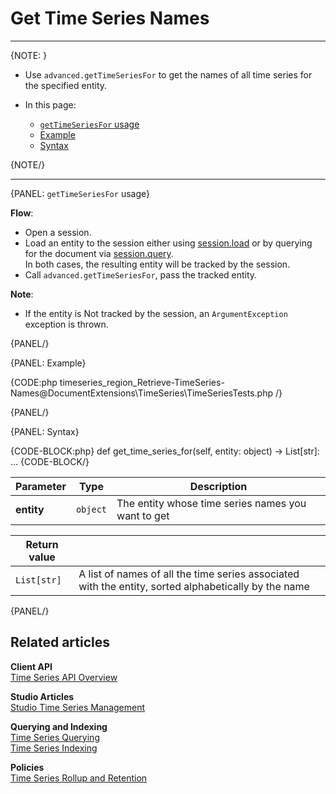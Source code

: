 ﻿# Get Time Series Names
---

{NOTE: }

* Use `advanced.getTimeSeriesFor` to get the names of all time series for the specified entity.

* In this page:   
  * [`getTimeSeriesFor` usage](../../../../../document-extensions/timeseries/client-api/session/get/get-names#gettimeseriesfor-usage)
  * [Example](../../../../../document-extensions/timeseries/client-api/session/get/get-names#example)  
  * [Syntax](../../../../../document-extensions/timeseries/client-api/session/get/get-names#syntax)

{NOTE/}

---

{PANEL: `getTimeSeriesFor` usage}

**Flow**:  

* Open a session.
* Load an entity to the session either using [session.load](../../../../../client-api/session/loading-entities#load) 
  or by querying for the document via [session.query](../../../../../client-api/session/querying/how-to-query).  
  In both cases, the resulting entity will be tracked by the session.
* Call `advanced.getTimeSeriesFor`, pass the tracked entity.

**Note**:  

* If the entity is Not tracked by the session, an `ArgumentException` exception is thrown.

{PANEL/}

{PANEL: Example}

{CODE:php timeseries_region_Retrieve-TimeSeries-Names@DocumentExtensions\TimeSeries\TimeSeriesTests.php /}  

{PANEL/}

{PANEL: Syntax}

{CODE-BLOCK:php}
def get_time_series_for(self, entity: object) -> List[str]:
    ...
{CODE-BLOCK/}
 
| Parameter    | Type  | Description                                         |
|--------------|-------|-----------------------------------------------------|
| **entity** | `object` | The entity whose time series names you want to get |

| Return value   |                                                                                                   |
|----------------|---------------------------------------------------------------------------------------------------|
| `List[str]` | A list of names of all the time series associated with the entity, sorted alphabetically by the name |

{PANEL/}

## Related articles

**Client API**  
[Time Series API Overview](../../../../../document-extensions/timeseries/client-api/overview)  

**Studio Articles**  
[Studio Time Series Management](../../../../../studio/database/document-extensions/time-series)  

**Querying and Indexing**  
[Time Series Querying](../../../../../document-extensions/timeseries/querying/overview-and-syntax)  
[Time Series Indexing](../../../../../document-extensions/timeseries/indexing)  

**Policies**  
[Time Series Rollup and Retention](../../../../../document-extensions/timeseries/rollup-and-retention)  
